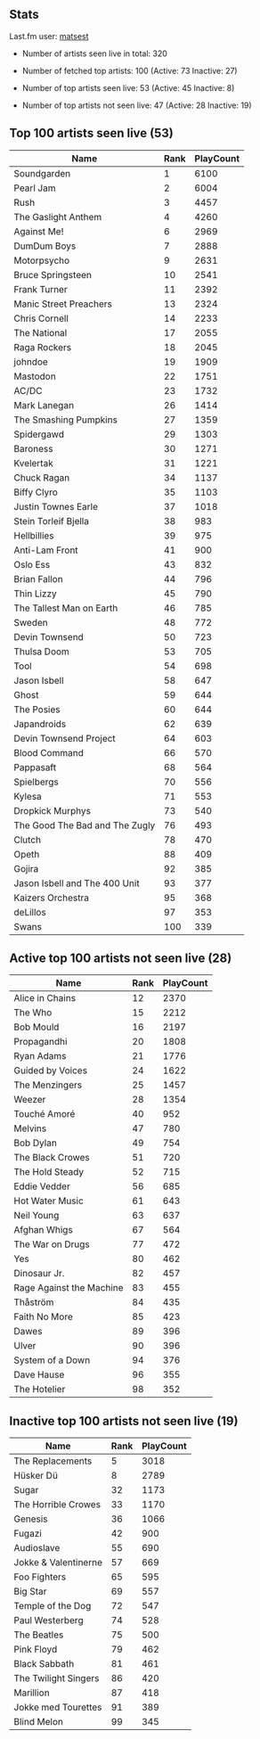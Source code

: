 ## Stats 


Last.fm user: [matsest](https://www.last.fm/user/matsest)

- Number of artists seen live in total: 320

- Number of fetched top artists: 100 (Active: 73 Inactive: 27)

- Number of top artists seen live: 53 (Active: 45 Inactive: 8)

- Number of top artists not seen live: 47 (Active: 28 Inactive: 19)

## Top 100 artists seen live (53)

Name                           | Rank | PlayCount
------------------------------ | ---- | ---------
Soundgarden                    | 1    | 6100     
Pearl Jam                      | 2    | 6004     
Rush                           | 3    | 4457     
The Gaslight Anthem            | 4    | 4260     
Against Me!                    | 6    | 2969     
DumDum Boys                    | 7    | 2888     
Motorpsycho                    | 9    | 2631     
Bruce Springsteen              | 10   | 2541     
Frank Turner                   | 11   | 2392     
Manic Street Preachers         | 13   | 2324     
Chris Cornell                  | 14   | 2233     
The National                   | 17   | 2055     
Raga Rockers                   | 18   | 2045     
johndoe                        | 19   | 1909     
Mastodon                       | 22   | 1751     
AC/DC                          | 23   | 1732     
Mark Lanegan                   | 26   | 1414     
The Smashing Pumpkins          | 27   | 1359     
Spidergawd                     | 29   | 1303     
Baroness                       | 30   | 1271     
Kvelertak                      | 31   | 1221     
Chuck Ragan                    | 34   | 1137     
Biffy Clyro                    | 35   | 1103     
Justin Townes Earle            | 37   | 1018     
Stein Torleif Bjella           | 38   | 983      
Hellbillies                    | 39   | 975      
Anti-Lam Front                 | 41   | 900      
Oslo Ess                       | 43   | 832      
Brian Fallon                   | 44   | 796      
Thin Lizzy                     | 45   | 790      
The Tallest Man on Earth       | 46   | 785      
Sweden                         | 48   | 772      
Devin Townsend                 | 50   | 723      
Thulsa Doom                    | 53   | 705      
Tool                           | 54   | 698      
Jason Isbell                   | 58   | 647      
Ghost                          | 59   | 644      
The Posies                     | 60   | 644      
Japandroids                    | 62   | 639      
Devin Townsend Project         | 64   | 603      
Blood Command                  | 66   | 570      
Pappasaft                      | 68   | 564      
Spielbergs                     | 70   | 556      
Kylesa                         | 71   | 553      
Dropkick Murphys               | 73   | 540      
The Good The Bad and The Zugly | 76   | 493      
Clutch                         | 78   | 470      
Opeth                          | 88   | 409      
Gojira                         | 92   | 385      
Jason Isbell and The 400 Unit  | 93   | 377      
Kaizers Orchestra              | 95   | 368      
deLillos                       | 97   | 353      
Swans                          | 100  | 339      

## Active top 100 artists not seen live (28)

Name                     | Rank | PlayCount
------------------------ | ---- | ---------
Alice in Chains          | 12   | 2370     
The Who                  | 15   | 2212     
Bob Mould                | 16   | 2197     
Propagandhi              | 20   | 1808     
Ryan Adams               | 21   | 1776     
Guided by Voices         | 24   | 1622     
The Menzingers           | 25   | 1457     
Weezer                   | 28   | 1354     
Touché Amoré             | 40   | 952      
Melvins                  | 47   | 780      
Bob Dylan                | 49   | 754      
The Black Crowes         | 51   | 720      
The Hold Steady          | 52   | 715      
Eddie Vedder             | 56   | 685      
Hot Water Music          | 61   | 643      
Neil Young               | 63   | 637      
Afghan Whigs             | 67   | 564      
The War on Drugs         | 77   | 472      
Yes                      | 80   | 462      
Dinosaur Jr.             | 82   | 457      
Rage Against the Machine | 83   | 455      
Thåström                 | 84   | 435      
Faith No More            | 85   | 423      
Dawes                    | 89   | 396      
Ulver                    | 90   | 396      
System of a Down         | 94   | 376      
Dave Hause               | 96   | 355      
The Hotelier             | 98   | 352      

## Inactive top 100 artists not seen live (19)

Name                 | Rank | PlayCount
-------------------- | ---- | ---------
The Replacements     | 5    | 3018     
Hüsker Dü            | 8    | 2789     
Sugar                | 32   | 1173     
The Horrible Crowes  | 33   | 1170     
Genesis              | 36   | 1066     
Fugazi               | 42   | 900      
Audioslave           | 55   | 690      
Jokke & Valentinerne | 57   | 669      
Foo Fighters         | 65   | 595      
Big Star             | 69   | 557      
Temple of the Dog    | 72   | 547      
Paul Westerberg      | 74   | 528      
The Beatles          | 75   | 500      
Pink Floyd           | 79   | 462      
Black Sabbath        | 81   | 461      
The Twilight Singers | 86   | 420      
Marillion            | 87   | 418      
Jokke med Tourettes  | 91   | 389      
Blind Melon          | 99   | 345      
